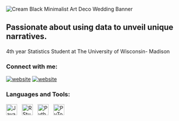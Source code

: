 ![Cream Black Minimalist Art Deco Wedding Banner](https://github.com/ckkummer/ckkummer/assets/114955006/0958aba6-3750-4202-b416-863b7a3a2353)
      <h2>Passionate about using data to unveil unique narratives. </h2>

<h4> </h4>
4th year Statistics Student at The University of Wisconsin- Madison


### Connect with me:
[![website](./img/linkedin-light.svg)](https://linkedin.com/in/claritykummer#gh-light-mode-only)
[![website](./img/linkedin-dark.svg)](https://linkedin.com/in/claritykummer#gh-dark-mode-only)

### Languages and Tools:

<img align="left" alt="Java" width="30px" style="padding-right:10px;" src="https://cdn.jsdelivr.net/gh/devicons/devicon/icons/java/java-original.svg"/>
<img align="left" alt="R Studio" width="30px" style="padding-right:10px;" src="https://cdn.jsdelivr.net/gh/devicons/devicon/icons/rstudio/rstudio-original.svg"/> 
<img align="left" alt="Python" width="30px" style="padding-right:10px;" src="https://cdn.jsdelivr.net/gh/devicons/devicon/icons/python/python-original.svg"/> 
<img align="left" alt="PyTorch" width="30px" style="padding-right:10px;" src="https://cdn.jsdelivr.net/gh/devicons/devicon/icons/pytorch/pytorch-original.svg"/> 

